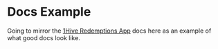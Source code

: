 # Docs Example

Going to mirror the [1Hive Redemptions App](https://github.com/1Hive/redemptions-app) docs here as an example of what good docs look like.
